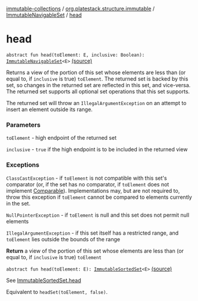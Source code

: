 [immutable-collections](../../index.md) / [org.platestack.structure.immutable](../index.md) / [ImmutableNavigableSet](index.md) / [head](.)

# head

`abstract fun head(toElement: E, inclusive: Boolean): `[`ImmutableNavigableSet`](index.md)`<E>` [(source)](https://github.com/PlateStack/immutable-collections/blob/v0.1.0-alpha/src/main/kotlin/org/platestack/structure/immutable/ImmutableNavigableSet.kt#L230)

Returns a view of the portion of this set whose elements are less than
(or equal to, if `inclusive` is true) `toElement`.  The
returned set is backed by this set, so changes in the returned set are
reflected in this set, and vice-versa.  The returned set supports all
optional set operations that this set supports.

The returned set will throw an `IllegalArgumentException`
on an attempt to insert an element outside its range.

### Parameters

`toElement` - high endpoint of the returned set

`inclusive` - `true` if the high endpoint
    is to be included in the returned view

### Exceptions

`ClassCastException` - if `toElement` is not compatible
    with this set's comparator (or, if the set has no comparator,
    if `toElement` does not implement [Comparable](#)).
    Implementations may, but are not required to, throw this
    exception if `toElement` cannot be compared to elements
    currently in the set.

`NullPointerException` - if `toElement` is null and
    this set does not permit null elements

`IllegalArgumentException` - if this set itself has a
    restricted range, and `toElement` lies outside the
    bounds of the range

**Return**
a view of the portion of this set whose elements are less than
    (or equal to, if `inclusive` is true) `toElement`

`abstract fun head(toElement: E): `[`ImmutableSortedSet`](../-immutable-sorted-set/index.md)`<E>` [(source)](https://github.com/PlateStack/immutable-collections/blob/v0.1.0-alpha/src/main/kotlin/org/platestack/structure/immutable/ImmutableNavigableSet.kt#L281)

See [ImmutableSortedSet.head](../-immutable-sorted-set/head.md)

Equivalent to `headSet(toElement, false)`.

